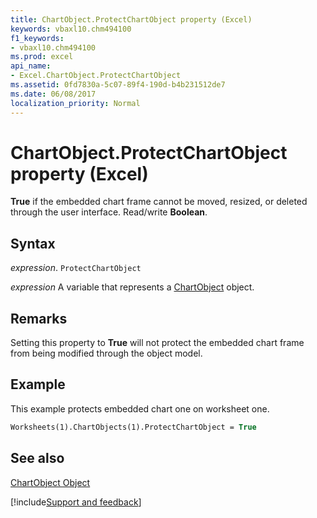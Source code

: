 ```yaml
---
title: ChartObject.ProtectChartObject property (Excel)
keywords: vbaxl10.chm494100
f1_keywords:
- vbaxl10.chm494100
ms.prod: excel
api_name:
- Excel.ChartObject.ProtectChartObject
ms.assetid: 0fd7830a-5c07-89f4-190d-b4b231512de7
ms.date: 06/08/2017
localization_priority: Normal
---
```



# ChartObject.ProtectChartObject property (Excel)

 **True** if the embedded chart frame cannot be moved, resized, or deleted through the user interface. Read/write **Boolean**.


## Syntax

_expression_. `ProtectChartObject`

_expression_ A variable that represents a [ChartObject](Excel.ChartObject.md) object.


## Remarks

Setting this property to  **True** will not protect the embedded chart frame from being modified through the object model.


## Example

This example protects embedded chart one on worksheet one.


```vb
Worksheets(1).ChartObjects(1).ProtectChartObject = True
```


## See also


[ChartObject Object](Excel.ChartObject.md)

[!include[Support and feedback](~/includes/feedback-boilerplate.md)]